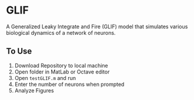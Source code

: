 # GLIF

A Generalized Leaky Integrate and Fire (GLIF) model that simulates various biological dynamics of a network of neurons.

## To Use

1. Download Repository to local machine
2. Open folder in MatLab or Octave editor
3. Open `testGLIF.m` and run
4. Enter the number of neurons when prompted
5. Analyze Figures
